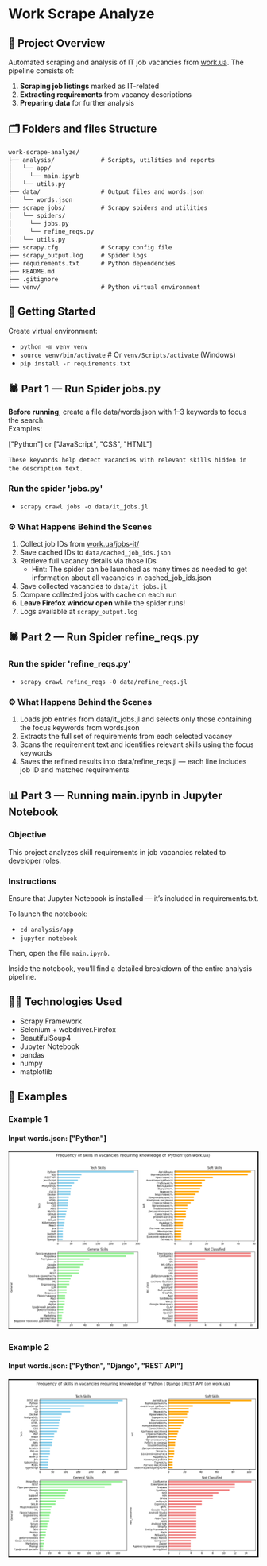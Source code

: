 # Work Scrape Analyze

## 📌 Project Overview
Automated scraping and analysis of IT job vacancies from [work.ua](https://work.ua/jobs-it/). The pipeline consists of:

1. **Scraping job listings** marked as IT-related
2. **Extracting requirements** from vacancy descriptions
3. **Preparing data** for further analysis

## 🗂️ Folders and files Structure
```
work-scrape-analyze/
├── analysis/             # Scripts, utilities and reports
│   └── app/
│     └── main.ipynb
│   └── utils.py
├── data/                 # Output files and words.json
│   └── words.json
├── scrape_jobs/          # Scrapy spiders and utilities
│   └── spiders/
│     └── jobs.py
│     └── refine_reqs.py
│   └── utils.py          
├── scrapy.cfg            # Scrapy config file
├── scrapy_output.log     # Spider logs
├── requirements.txt      # Python dependencies
├── README.md             
├── .gitignore            
└── venv/                 # Python virtual environment
```


## 🚀 Getting Started

Create virtual environment:

*    `python -m venv venv`
*    `source venv/bin/activate`  # Or `venv/Scripts/activate` (Windows)
*    `pip install -r requirements.txt`


## 🕷️ Part 1 — Run Spider jobs.py

**Before running**, create a file data/words.json with 1–3 keywords to focus the search. <br>
Examples:

["Python"]   or  ["JavaScript", "CSS", "HTML"]

`These keywords help detect vacancies with relevant skills hidden in the description text.`

### Run the spider 'jobs.py'

* `scrapy crawl jobs -o data/it_jobs.jl`

### ⚙️ What Happens Behind the Scenes

1. Collect job IDs from [work.ua/jobs-it/](https://work.ua/jobs-it)
2. Save cached IDs to `data/cached_job_ids.json`
3. Retrieve full vacancy details via those IDs
    * Hint: The spider can be launched as many times as needed to get 
   information about all vacancies in cached_job_ids.json
4. Save collected vacancies to `data/it_jobs.jl`
5. Compare collected jobs with cache on each run
6. **Leave Firefox window open** while the spider runs!
7. Logs available at `scrapy_output.log`

## 🕷️ Part 2 — Run Spider refine_reqs.py

### Run the spider 'refine_reqs.py'

* `scrapy crawl refine_reqs -O data/refine_reqs.jl`

### ⚙️ What Happens Behind the Scenes

1. Loads job entries from data/it_jobs.jl and selects only those containing the focus keywords from words.json
2. Extracts the full set of requirements from each selected vacancy
3. Scans the requirement text and identifies relevant skills using the focus keywords
4. Saves the refined results into data/refine_reqs.jl — each line includes job ID and matched requirements

## 📊 Part 3 — Running main.ipynb in Jupyter Notebook

### Objective

This project analyzes skill requirements in job vacancies related to developer roles.

### Instructions

Ensure that Jupyter Notebook is installed — it’s included in requirements.txt.

To launch the notebook:

* `cd analysis/app`
* `jupyter notebook`

Then, open the file `main.ipynb`.

Inside the notebook, you’ll find a detailed breakdown of the entire analysis pipeline.

## 🧑‍💻 Technologies Used

* Scrapy Framework
* Selenium + webdriver.Firefox
* BeautifulSoup4
* Jupyter Notebook
* pandas
* numpy
* matplotlib


## 📎 Examples

### Example 1
#### Input words.json: ["Python"]
![only_py.png](only_py.png)

### Example 2
#### Input words.json: ["Python", "Django", "REST API"]
![3_skills.png](3_skills.png)
